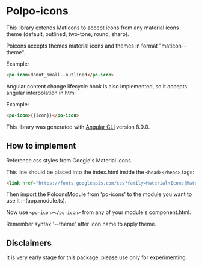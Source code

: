 # Polpo-icons

This library extends MatIcons to accept icons from any material icons theme (default, outlined, two-tone, round, sharp).

PoIcons accepts themes material icons and themes in format "maticon--theme". 

Example: 
```html
<po-icon>donut_small--outlined</po-icon>
```

Angular content change lifecycle hook is also implemented, so it accepts angular interpolation in html

Example:
```html
<po-icon>{{icon}}</po-icon>
```

This library was generated with [Angular CLI](https://github.com/angular/angular-cli) version 8.0.0.

## How to implement

Reference css styles from Google's Material Icons.

This line should be placed into the index.html inside the `<head></head>` tags:
```html
<link href="https://fonts.googleapis.com/css?family=Material+Icons|Material+Icons+Outlined|Material+Icons+Two+Tone|Material+Icons+Round|Material+Icons+Sharp" rel="stylesheet">
```

Then import the PoIconsModule from 'po-icons' to the module you want to use it in(app.module.ts).

Now use `<po-icon></po-icon>` from any of your module's component.html.

Remember syntax '--theme' after icon name to apply theme.

## Disclaimers

It is very early stage for this package, please use only for experimenting.
